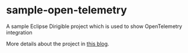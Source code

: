 # sample-open-telemetry
A sample Eclipse Dirigible project which is used to show OpenTelemetry integration

More details about the project in [this blog](https://www.dirigible.io/blogs/2024/12/03/open-telemetry).
